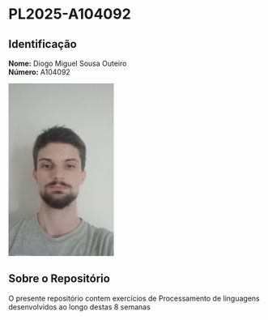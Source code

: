 # PL2025-A104092

## Identificação
**Nome:** Diogo Miguel Sousa Outeiro  
**Número:** A104092

![Foto do Aluno](image/yigaru4j.png)

## Sobre o Repositório
O presente repositório contem exercícios de Processamento de linguagens desenvolvidos ao longo destas 8 semanas
